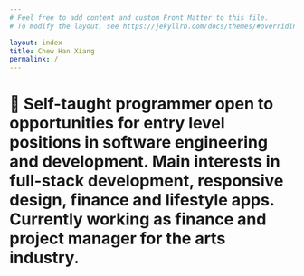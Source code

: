 ```yaml
---
# Feel free to add content and custom Front Matter to this file.
# To modify the layout, see https://jekyllrb.com/docs/themes/#overriding-theme-defaults

layout: index
title: Chew Han Xiang
permalink: /
---
```


# 👋 Self-taught programmer open to opportunities for entry level positions in software engineering and development. Main interests in full-stack development, responsive design, finance and lifestyle apps. Currently working as finance and project manager for the arts industry.
